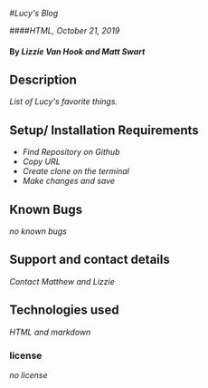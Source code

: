 #_Lucy's Blog_

####_HTML, October 21, 2019_

#### By _**Lizzie Van Hook and Matt Swart**_

## Description
 _List of Lucy's favorite things._

## Setup/ Installation Requirements
* _Find Repository on Github_
* _Copy URL_
* _Create clone on the terminal_
* _Make changes and save_

## Known Bugs
_no known bugs_

## Support and contact details

_Contact Matthew and Lizzie_

## Technologies used

_HTML and markdown_

### license

*no license*
